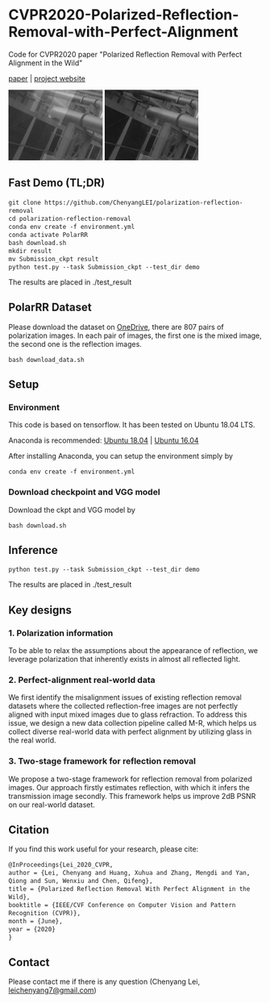 # CVPR2020-Polarized-Reflection-Removal-with-Perfect-Alignment
Code for CVPR2020 paper "Polarized Reflection Removal with Perfect Alignment in the Wild"

[paper](http://openaccess.thecvf.com/content_CVPR_2020/papers/Lei_Polarized_Reflection_Removal_With_Perfect_Alignment_in_the_Wild_CVPR_2020_paper.pdf) | [project website](https://chenyanglei.github.io/polar_rr/index.html) 

<img src="example/IMG_0058_input.jpg" height="140px"/> <img src="example/IMG_0058_ours.jpg" height="140px"/>

## Fast Demo (TL;DR)
```
git clone https://github.com/ChenyangLEI/polarization-reflection-removal
cd polarization-reflection-removal
conda env create -f environment.yml
conda activate PolarRR
bash download.sh
mkdir result
mv Submission_ckpt result
python test.py --task Submission_ckpt --test_dir demo
```
The results are placed in ./test_result


## PolarRR Dataset
Please download the dataset on [OneDrive](https://hkustconnect-my.sharepoint.com/:u:/g/personal/cleiaa_connect_ust_hk/EdS6M-5DfW1NrtDLdcIuQ80B4dh4WRFffqtqVwMcoQLKBg?e=A9HhcV), 
there are 807 pairs of polarization images. In each pair of images, the first one is the mixed image, the second one is the reflection images.
```
bash download_data.sh
```

## Setup

### Environment
This code is based on tensorflow. It has been tested on Ubuntu 18.04 LTS.

Anaconda is recommended: [Ubuntu 18.04](https://www.digitalocean.com/community/tutorials/how-to-install-the-anaconda-python-distribution-on-ubuntu-18-04)
| [Ubuntu 16.04](https://www.digitalocean.com/community/tutorials/how-to-install-the-anaconda-python-distribution-on-ubuntu-16-04)

After installing Anaconda, you can setup the environment simply by

```
conda env create -f environment.yml
```

### Download checkpoint and VGG model

Download the ckpt and VGG model by
```
bash download.sh
```




## Inference
```
python test.py --task Submission_ckpt --test_dir demo
```

The results are placed in ./test_result

## Key designs
### 1. Polarization information
To be able to relax the assumptions about the appearance of reflection, we leverage polarization that inherently exists in almost all reflected light.
### 2. Perfect-alignment real-world data 
We first identify the misalignment issues of existing reflection removal datasets where the collected reflection-free images are not perfectly aligned with input mixed images due to glass refraction. To address this issue, we design a new data collection pipeline called M-R, which helps us collect diverse real-world data with perfect alignment by utilizing glass in the real world.
### 3. Two-stage framework for reflection removal
We propose a two-stage framework for reflection removal from polarized images. Our approach firstly estimates reflection, with which it infers the transmission image secondly. This framework helps us improve 2dB PSNR on our real-world dataset.


## Citation
If you find this work useful for your research, please cite:
```
@InProceedings{Lei_2020_CVPR,
author = {Lei, Chenyang and Huang, Xuhua and Zhang, Mengdi and Yan, Qiong and Sun, Wenxiu and Chen, Qifeng},
title = {Polarized Reflection Removal With Perfect Alignment in the Wild},
booktitle = {IEEE/CVF Conference on Computer Vision and Pattern Recognition (CVPR)},
month = {June},
year = {2020}
}
```

## Contact
Please contact me if there is any question (Chenyang Lei, leichenyang7@gmail.com)

